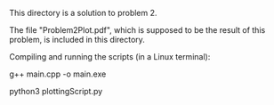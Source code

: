 This directory is a solution to problem 2.


The file "Problem2Plot.pdf", which is supposed to be the result of this problem, is included in this directory.


Compiling and running the scripts (in a Linux terminal):

g++ main.cpp -o main.exe

python3 plottingScript.py
